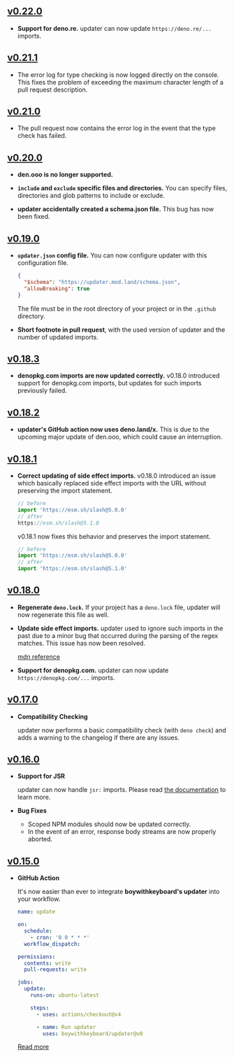 ## [v0.22.0](https://github.com/boywithkeyboard/updater/releases/tag/v0.22.0)

- **Support for deno.re.** updater can now update `https://deno.re/...` imports.

## [v0.21.1](https://github.com/boywithkeyboard/updater/releases/tag/v0.21.1)

- The error log for type checking is now logged directly on the console. This fixes the problem of exceeding the maximum character length of a pull request description.

## [v0.21.0](https://github.com/boywithkeyboard/updater/releases/tag/v0.21.0)

- The pull request now contains the error log in the event that the type check has failed.

## [v0.20.0](https://github.com/boywithkeyboard/updater/releases/tag/v0.20.0)

- **den.ooo is no longer supported.**

- **`include` and `exclude` specific files and directories.** You can specify files, directories and glob patterns to include or exclude.

- **updater accidentally created a schema.json file.** This bug has now been fixed.

## [v0.19.0](https://github.com/boywithkeyboard/updater/releases/tag/v0.19.0)

- **`updater.json` config file.** You can now configure updater with this configuration file.

  ```json
  {
    "$schema": "https://updater.mod.land/schema.json",
    "allowBreaking": true
  }
  ```

  The file must be in the root directory of your project or in the `.github` directory.

- **Short footnote in pull request**, with the used version of updater and the number of updated imports.

## [v0.18.3](https://github.com/boywithkeyboard/updater/releases/tag/v0.18.3)

- **denopkg.com imports are now updated correctly.** v0.18.0 introduced support for denopkg.com imports, but updates for such imports previously failed.

## [v0.18.2](https://github.com/boywithkeyboard/updater/releases/tag/v0.18.2)

- **updater's GitHub action now uses deno.land/x.** This is due to the upcoming major update of den.ooo, which could cause an interruption.

## [v0.18.1](https://github.com/boywithkeyboard/updater/releases/tag/v0.18.1)

- **Correct updating of side effect imports.** v0.18.0 introduced an issue which basically replaced side effect imports with the URL without preserving the import statement.

  ```ts
  // before
  import 'https://esm.sh/slash@5.0.0'
  // after
  https://esm.sh/slash@5.1.0
  ```

  v0.18.1 now fixes this behavior and preserves the import statement.

  ```ts
  // before
  import 'https://esm.sh/slash@5.0.0'
  // after
  import 'https://esm.sh/slash@5.1.0'
  ```

## [v0.18.0](https://github.com/boywithkeyboard/updater/releases/tag/v0.18.0)

- **Regenerate `deno.lock`.** If your project has a `deno.lock` file, updater will now regenerate this file as well.

- **Update side effect imports.** updater used to ignore such imports in the past due to a minor bug that occurred during the parsing of the regex matches. This issue has now been resolved.
  
  [mdn reference](https://developer.mozilla.org/en-US/docs/Web/JavaScript/Reference/Statements/import#import_a_module_for_its_side_effects_only)

- **Support for denopkg.com.** updater can now update `https://denopkg.com/...` imports.

## [v0.17.0](https://github.com/boywithkeyboard/updater/releases/tag/v0.17.0)

- **Compatibility Checking**

  updater now performs a basic compatibility check (with `deno check`) and adds a warning to the changelog if there are any issues.

## [v0.16.0](https://github.com/boywithkeyboard/updater/releases/tag/v0.16.0)

- **Support for JSR**

  updater can now handle `jsr:` imports. Please read [the documentation](https://github.com/boywithkeyboard/updater#supported-registries) to learn more.

- **Bug Fixes**

  - Scoped NPM modules should now be updated correctly.
  - In the event of an error, response body streams are now properly aborted.

## [v0.15.0](https://github.com/boywithkeyboard/updater/releases/tag/v0.15.0)

- **GitHub Action**

  It's now easier than ever to integrate **boywithkeyboard's updater** into your workflow.

  ```yml
  name: update

  on:
    schedule:
      - cron: '0 0 * * *'
    workflow_dispatch:

  permissions:
    contents: write
    pull-requests: write

  jobs:
    update:
      runs-on: ubuntu-latest

      steps:
        - uses: actions/checkout@v4

        - name: Run updater
          uses: boywithkeyboard/updater@v0
  ```

  [Read more](https://github.com/boywithkeyboard/updater?tab=readme-ov-file#boywithkeyboards-updater)
